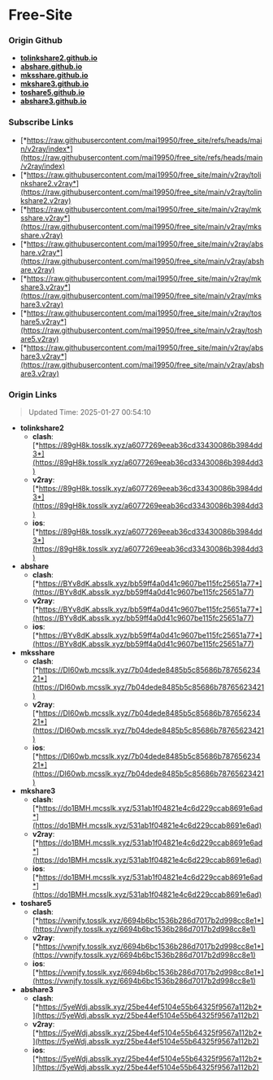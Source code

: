 # Free-Site

### Origin Github

- [**tolinkshare2.github.io**](https://github.com/tolinkshare2/tolinkshare2.github.io)
- [**abshare.github.io**](https://github.com/abshare/abshare.github.io)
- [**mksshare.github.io**](https://github.com/mksshare/mksshare.github.io)
- [**mkshare3.github.io**](https://github.com/mkshare3/mkshare3.github.io)
- [**toshare5.github.io**](https://github.com/toshare5/toshare5.github.io)
- [**abshare3.github.io**](https://github.com/abshare3/abshare3.github.io)

### Subscribe Links

- [*https://raw.githubusercontent.com/mai19950/free_site/refs/heads/main/v2ray/index*](https://raw.githubusercontent.com/mai19950/free_site/refs/heads/main/v2ray/index)
- [*https://raw.githubusercontent.com/mai19950/free_site/main/v2ray/tolinkshare2.v2ray*](https://raw.githubusercontent.com/mai19950/free_site/main/v2ray/tolinkshare2.v2ray)
- [*https://raw.githubusercontent.com/mai19950/free_site/main/v2ray/mksshare.v2ray*](https://raw.githubusercontent.com/mai19950/free_site/main/v2ray/mksshare.v2ray)
- [*https://raw.githubusercontent.com/mai19950/free_site/main/v2ray/abshare.v2ray*](https://raw.githubusercontent.com/mai19950/free_site/main/v2ray/abshare.v2ray)
- [*https://raw.githubusercontent.com/mai19950/free_site/main/v2ray/mkshare3.v2ray*](https://raw.githubusercontent.com/mai19950/free_site/main/v2ray/mkshare3.v2ray)
- [*https://raw.githubusercontent.com/mai19950/free_site/main/v2ray/toshare5.v2ray*](https://raw.githubusercontent.com/mai19950/free_site/main/v2ray/toshare5.v2ray)
- [*https://raw.githubusercontent.com/mai19950/free_site/main/v2ray/abshare3.v2ray*](https://raw.githubusercontent.com/mai19950/free_site/main/v2ray/abshare3.v2ray)

### Origin Links

> Updated Time: 2025-01-27 00:54:10

- **tolinkshare2**
  - **clash**: [*https://89gH8k.tosslk.xyz/a6077269eeab36cd33430086b3984dd3*](https://89gH8k.tosslk.xyz/a6077269eeab36cd33430086b3984dd3)
  - **v2ray**: [*https://89gH8k.tosslk.xyz/a6077269eeab36cd33430086b3984dd3*](https://89gH8k.tosslk.xyz/a6077269eeab36cd33430086b3984dd3)
  - **ios**: [*https://89gH8k.tosslk.xyz/a6077269eeab36cd33430086b3984dd3*](https://89gH8k.tosslk.xyz/a6077269eeab36cd33430086b3984dd3)
- **abshare**
  - **clash**: [*https://BYv8dK.absslk.xyz/bb59ff4a0d41c9607be115fc25651a77*](https://BYv8dK.absslk.xyz/bb59ff4a0d41c9607be115fc25651a77)
  - **v2ray**: [*https://BYv8dK.absslk.xyz/bb59ff4a0d41c9607be115fc25651a77*](https://BYv8dK.absslk.xyz/bb59ff4a0d41c9607be115fc25651a77)
  - **ios**: [*https://BYv8dK.absslk.xyz/bb59ff4a0d41c9607be115fc25651a77*](https://BYv8dK.absslk.xyz/bb59ff4a0d41c9607be115fc25651a77)
- **mksshare**
  - **clash**: [*https://DI60wb.mcsslk.xyz/7b04dede8485b5c85686b78765623421*](https://DI60wb.mcsslk.xyz/7b04dede8485b5c85686b78765623421)
  - **v2ray**: [*https://DI60wb.mcsslk.xyz/7b04dede8485b5c85686b78765623421*](https://DI60wb.mcsslk.xyz/7b04dede8485b5c85686b78765623421)
  - **ios**: [*https://DI60wb.mcsslk.xyz/7b04dede8485b5c85686b78765623421*](https://DI60wb.mcsslk.xyz/7b04dede8485b5c85686b78765623421)
- **mkshare3**
  - **clash**: [*https://do1BMH.mcsslk.xyz/531ab1f04821e4c6d229ccab8691e6ad*](https://do1BMH.mcsslk.xyz/531ab1f04821e4c6d229ccab8691e6ad)
  - **v2ray**: [*https://do1BMH.mcsslk.xyz/531ab1f04821e4c6d229ccab8691e6ad*](https://do1BMH.mcsslk.xyz/531ab1f04821e4c6d229ccab8691e6ad)
  - **ios**: [*https://do1BMH.mcsslk.xyz/531ab1f04821e4c6d229ccab8691e6ad*](https://do1BMH.mcsslk.xyz/531ab1f04821e4c6d229ccab8691e6ad)
- **toshare5**
  - **clash**: [*https://vwnjfy.tosslk.xyz/6694b6bc1536b286d7017b2d998cc8e1*](https://vwnjfy.tosslk.xyz/6694b6bc1536b286d7017b2d998cc8e1)
  - **v2ray**: [*https://vwnjfy.tosslk.xyz/6694b6bc1536b286d7017b2d998cc8e1*](https://vwnjfy.tosslk.xyz/6694b6bc1536b286d7017b2d998cc8e1)
  - **ios**: [*https://vwnjfy.tosslk.xyz/6694b6bc1536b286d7017b2d998cc8e1*](https://vwnjfy.tosslk.xyz/6694b6bc1536b286d7017b2d998cc8e1)
- **abshare3**
  - **clash**: [*https://5yeWdj.absslk.xyz/25be44ef5104e55b64325f9567a112b2*](https://5yeWdj.absslk.xyz/25be44ef5104e55b64325f9567a112b2)
  - **v2ray**: [*https://5yeWdj.absslk.xyz/25be44ef5104e55b64325f9567a112b2*](https://5yeWdj.absslk.xyz/25be44ef5104e55b64325f9567a112b2)
  - **ios**: [*https://5yeWdj.absslk.xyz/25be44ef5104e55b64325f9567a112b2*](https://5yeWdj.absslk.xyz/25be44ef5104e55b64325f9567a112b2)
